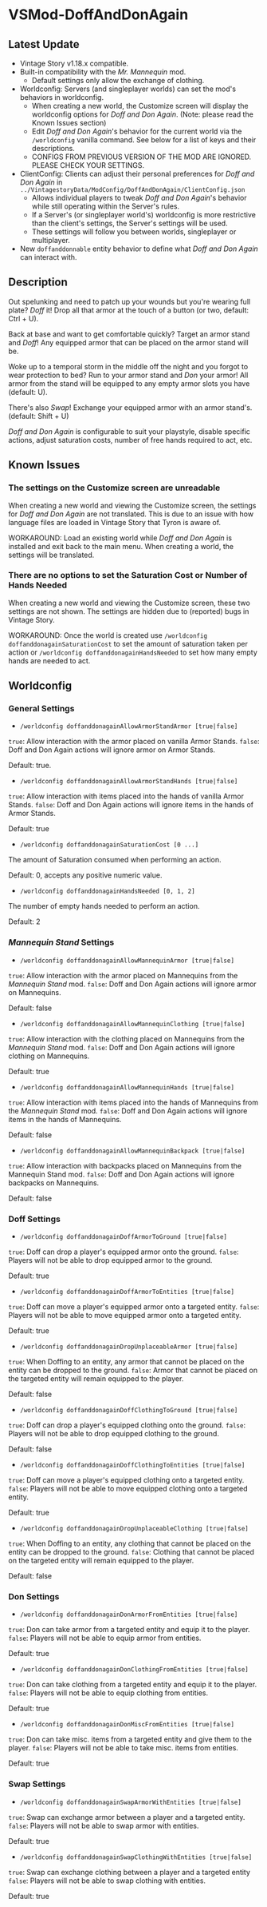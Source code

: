 # VSMod-DoffAndDonAgain

## Latest Update
- Vintage Story v1.18.x compatible.
- Built-in compatibility with the *Mr. Mannequin* mod.
  - Default settings only allow the exchange of clothing.
- Worldconfig: Servers (and singleplayer worlds) can set the mod's behaviors in worldconfig.
  - When creating a new world, the Customize screen will display the worldconfig options for *Doff and Don Again*. (Note: please read the Known Issues section)
  - Edit *Doff and Don Again*'s behavior for the current world via the `/worldconfig` vanilla command. See below for a list of keys and their descriptions.
  - CONFIGS FROM PREVIOUS VERSION OF THE MOD ARE IGNORED. PLEASE CHECK YOUR SETTINGS.
- ClientConfig: Clients can adjust their personal preferences for *Doff and Don Again* in `../VintagestoryData/ModConfig/DoffAndDonAgain/ClientConfig.json`
  - Allows individual players to tweak *Doff and Don Again*'s behavior while still operating within the Server's rules.
  - If a Server's (or singleplayer world's) worldconfig is more restrictive than the client's settings, the Server's settings will be used.
  - These settings will follow you between worlds, singleplayer or multiplayer.
- New `doffanddonnable` entity behavior to define what *Doff and Don Again* can interact with.

## Description
Out spelunking and need to patch up your wounds but you're wearing full plate? *Doff* it! Drop all that armor at the touch of a button (or two, default: Ctrl + U).

Back at base and want to get comfortable quickly? Target an armor stand and *Doff*! Any equipped armor that can be placed on the armor stand will be.

Woke up to a temporal storm in the middle off the night and you forgot to wear protection to bed? Run to your armor stand and *Don* your armor! All armor from the stand will be equipped to any empty armor slots you have (default: U).

There's also *Swap*! Exchange your equipped armor with an armor stand's. (default: Shift + U)

*Doff and Don Again* is configurable to suit your playstyle, disable specific actions, adjust saturation costs, number of free hands required to act, etc.

## Known Issues
### The settings on the Customize screen are unreadable
When creating a new world and viewing the Customize screen, the settings for *Doff and Don Again* are not translated. This is due to an issue with how language files are loaded in Vintage Story that Tyron is aware of.

WORKAROUND: Load an existing world while *Doff and Don Again* is installed and exit back to the main menu. When creating a world, the settings will be translated.

### There are no options to set the Saturation Cost or Number of Hands Needed
When creating a new world and viewing the Customize screen, these two settings are not shown. The settings are hidden due to (reported) bugs in Vintage Story.

WORKAROUND: Once the world is created use `/worldconfig doffanddonagainSaturationCost` to set the amount of saturation taken per action or `/worldconfig doffanddonagainHandsNeeded` to set how many empty hands are needed to act.

## Worldconfig
### General Settings
- `/worldconfig doffanddonagainAllowArmorStandArmor [true|false]`

`true`: Allow interaction with the armor placed on vanilla Armor Stands.
`false`: Doff and Don Again actions will ignore armor on Armor Stands.

Default: true.

- `/worldconfig doffanddonagainAllowArmorStandHands [true|false]`

`true`: Allow interaction with items placed into the hands of vanilla Armor Stands.
`false`: Doff and Don Again actions will ignore items in the hands of Armor Stands.

Default: true

- `/worldconfig doffanddonagainSaturationCost [0 ...]`

The amount of Saturation consumed when performing an action.

Default: 0, accepts any positive numeric value.

- `/worldconfig doffanddonagainHandsNeeded [0, 1, 2]`

The number of empty hands needed to perform an action.

Default: 2

### *Mannequin Stand* Settings
- `/worldconfig doffanddonagainAllowMannequinArmor [true|false]`

`true`: Allow interaction with the armor placed on Mannequins from the *Mannequin Stand* mod.
`false`: Doff and Don Again actions will ignore armor on Mannequins.

Default: false

- `/worldconfig doffanddonagainAllowMannequinClothing [true|false]`

`true`: Allow interaction with the clothing placed on Mannequins from the *Mannequin Stand* mod.
`false`: Doff and Don Again actions will ignore clothing on Mannequins.

Default: true

- `/worldconfig doffanddonagainAllowMannequinHands [true|false]`

`true`: Allow interaction with items placed into the hands of Mannequins from the *Mannequin Stand* mod.
`false`: Doff and Don Again actions will ignore items in the hands of Mannequins.

Default: false

- `/worldconfig doffanddonagainAllowMannequinBackpack [true|false]`

`true`: Allow interaction with backpacks placed on Mannequins from the Mannequin Stand mod.
`false`: Doff and Don Again actions will ignore backpacks on Mannequins.

Default: false

### Doff Settings
- `/worldconfig doffanddonagainDoffArmorToGround [true|false]`

`true`: Doff can drop a player's equipped armor onto the ground.
`false`: Players will not be able to drop equipped armor to the ground.

Default: true

- `/worldconfig doffanddonagainDoffArmorToEntities [true|false]`

`true`: Doff can move a player's equipped armor onto a targeted entity.
`false`: Players will not be able to move equipped armor onto a targeted entity.

Default: true

- `/worldconfig doffanddonagainDropUnplaceableArmor [true|false]`

`true`: When Doffing to an entity, any armor that cannot be placed on the entity can be dropped to the ground.
`false`: Armor that cannot be placed on the targeted entity will remain equipped to the player.

Default: false

- `/worldconfig doffanddonagainDoffClothingToGround [true|false]`

`true`: Doff can drop a player's equipped clothing onto the ground.
`false`: Players will not be able to drop equipped clothing to the ground.

Default: false

- `/worldconfig doffanddonagainDoffClothingToEntities [true|false]`

`true`: Doff can move a player's equipped clothing onto a targeted entity.
`false`: Players will not be able to move equipped clothing onto a targeted entity.

Default: true

- `/worldconfig doffanddonagainDropUnplaceableClothing [true|false]`

`true`: When Doffing to an entity, any clothing that cannot be placed on the entity can be dropped to the ground.
`false`: Clothing that cannot be placed on the targeted entity will remain equipped to the player.

Default: false

### Don Settings
- `/worldconfig doffanddonagainDonArmorFromEntities [true|false]`

`true`: Don can take armor from a targeted entity and equip it to the player.
`false`: Players will not be able to equip armor from entities.

Default: true

- `/worldconfig doffanddonagainDonClothingFromEntities [true|false]`

`true`: Don can take clothing from a targeted entity and equip it to the player.
`false`: Players will not be able to equip clothing from entities.

Default: true

- `/worldconfig doffanddonagainDonMiscFromEntities [true|false]`

`true`: Don can take misc. items from a targeted entity and give them to the player.
`false`: Players will not be able to take misc. items from entities.

Default: true

### Swap Settings
- `/worldconfig doffanddonagainSwapArmorWithEntities [true|false]`

`true`: Swap can exchange armor between a player and a targeted entity.
`false`: Players will not be able to swap armor with entities.

Default: true

- `/worldconfig doffanddonagainSwapClothingWithEntities [true|false]`

`true`: Swap can exchange clothing between a player and a targeted entity
`false`: Players will not be able to swap clothing with entities.

Default: true
